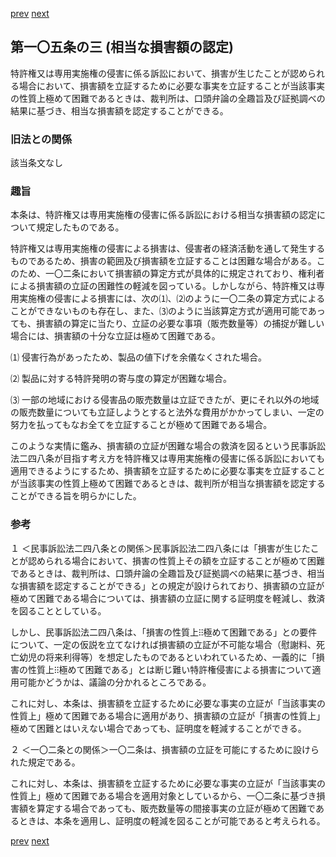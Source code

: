 [prev](/specific/markdowns/特許法/149_Mp-Ch_4-Se_2-At_105_2_12.md)
[next](/specific/markdowns/特許法/151_Mp-Ch_4-Se_2-At_105_4.md)
## 第一〇五条の三 (相当な損害額の認定)
特許権又は専用実施権の侵害に係る訴訟において、損害が生じたことが認められる場合において、損害額を立証するために必要な事実を立証することが当該事実の性質上極めて困難であるときは、裁判所は、口頭弁論の全趣旨及び証拠調べの結果に基づき、相当な損害額を認定することができる。


### 旧法との関係
該当条文なし

### 趣旨
本条は、特許権又は専用実施権の侵害に係る訴訟における相当な損害額の認定について規定したものである。

特許権又は専用実施権の侵害による損害は、侵害者の経済活動を通して発生するものであるため、損害の範囲及び損害額を立証することは困難な場合がある。このため、一〇二条において損害額の算定方式が具体的に規定されており、権利者による損害額の立証の困難性の軽減を図っている。しかしながら、特許権又は専用実施権の侵害による損害には、次の⑴、⑵のように一〇二条の算定方式によることができないものも存在し、また、⑶のように当該算定方式が適用可能であっても、損害額の算定に当たり、立証の必要な事項（販売数量等）の捕捉が難しい場合には、損害額の十分な立証は極めて困難である。

⑴ 侵害行為があったため、製品の値下げを余儀なくされた場合。

⑵ 製品に対する特許発明の寄与度の算定が困難な場合。

⑶ 一部の地域における侵害品の販売数量は立証できたが、更にそれ以外の地域の販売数量についても立証しようとすると法外な費用がかかってしまい、一定の努力を払ってもなお全てを立証することが極めて困難である場合。

このような実情に鑑み、損害額の立証が困難な場合の救済を図るという民事訴訟法二四八条が目指す考え方を特許権又は専用実施権の侵害に係る訴訟においても適用できるようにするため、損害額を立証するために必要な事実を立証することが当該事実の性質上極めて困難であるときは、裁判所が相当な損害額を認定することができる旨を明らかにした。


### 参考
１ ＜民事訴訟法二四八条との関係＞民事訴訟法二四八条には「損害が生じたことが認められる場合において、損害の性質上その額を立証することが極めて困難であるときは、裁判所は、口頭弁論の全趣旨及び証拠調べの結果に基づき、相当な損害額を認定することができる」との規定が設けられており、損害額の立証が極めて困難である場合については、損害額の立証に関する証明度を軽減し、救済を図ることとしている。

しかし、民事訴訟法二四八条は、「損害の性質上⁝⁝極めて困難である」との要件について、一定の仮説を立てなければ損害額の立証が不可能な場合（慰謝料、死亡幼児の将来利得等）を想定したものであるといわれているため、一義的に「損害の性質上⁝⁝極めて困難である」とは断じ難い特許権侵害による損害について適用可能かどうかは、議論の分かれるところである。

これに対し、本条は、損害額を立証するために必要な事実の立証が「当該事実の性質上」極めて困難である場合に適用があり、損害額の立証が「損害の性質上」極めて困難とはいえない場合であっても、証明度を軽減することができる。

２ ＜一〇二条との関係＞一〇二条は、損害額の立証を可能にするために設けられた規定である。

これに対し、本条は、損害額を立証するために必要な事実の立証が「当該事実の性質上」極めて困難である場合を適用対象としているから、一〇二条に基づき損害額を算定する場合であっても、販売数量等の間接事実の立証が極めて困難であるときは、本条を適用し、証明度の軽減を図ることが可能であると考えられる。


[prev](/specific/markdowns/特許法/149_Mp-Ch_4-Se_2-At_105_2_12.md)
[next](/specific/markdowns/特許法/151_Mp-Ch_4-Se_2-At_105_4.md)